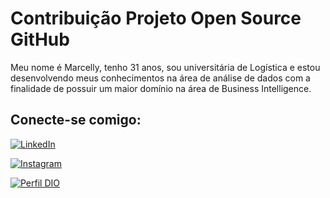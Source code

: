 
# Contribuição Projeto Open Source GitHub

Meu nome é Marcelly, tenho 31 anos, sou universitária de Logística e estou desenvolvendo meus conhecimentos na área de análise de dados com a finalidade de possuir um maior domínio na área de Business Intelligence. 

## Conecte-se comigo: 

[![LinkedIn](https://img.shields.io/badge/LinkedIn-0077B5?style=for-the-badge&logo=linkedin&logoColor=white)](https://www.linkedin.com/in/marcelly-holanda-a1744ab4/)

[![Instagram](https://img.shields.io/badge/-Instagram-%23E4405F?style=for-the-badge&logo=instagram&logoColor=white)](https://www.instagram.com/marcellyth/)

[![Perfil DIO](https://img.shields.io/badge/PerfilDio-330F63?style=for-the-badge&logo=gitlab&logoColor=white)](https://www.dio.me/users/marcellyt_holanda)
